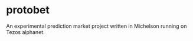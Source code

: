 # protobet
An experimental prediction market project written in Michelson running on Tezos alphanet.
